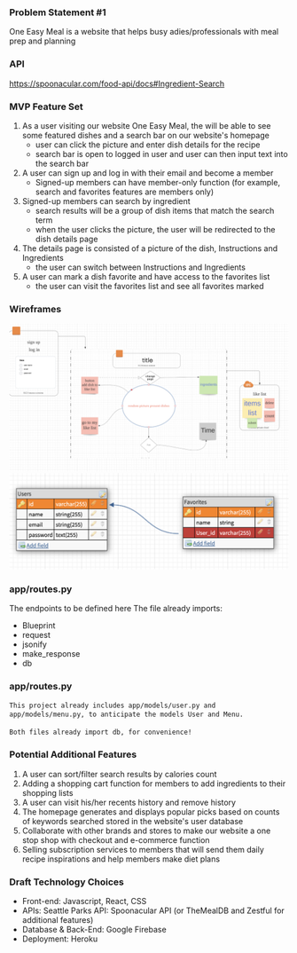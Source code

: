 ### Problem Statement #1
One Easy Meal is a website that helps busy adies/professionals with meal prep and planning

### API 
https://spoonacular.com/food-api/docs#Ingredient-Search
### MVP Feature Set

1.  As a user visiting our website One Easy Meal, the will be able to see some featured dishes and a search bar on our website's homepage
    - user can click the picture and enter dish details for the recipe
    - search bar is open to logged in user and user can then input text into the search bar
2.  A user can sign up and log in with their email and become a member
    - Signed-up members can have member-only function (for example, search and favorites features are members only)
3.  Signed-up members can search by ingredient
    - search results will be a group of dish items that match the search term
    - when the user clicks the picture, the user will be redirected to the dish details page
4.  The details page is consisted of a picture of the dish, Instructions and Ingredients
    - the user can switch between Instructions and Ingredients
5.  A user can mark a dish favorite and have access to the favorites list
    - the user can visit the favorites list and see all favorites marked

### Wireframes
<img src="logicflow.png">
<img src="relationship.png"/>

### app/routes.py
The endpoints to be defined here
The file already imports:
- Blueprint
- request
- jsonify
- make_response
- db
### app/routes.py
    This project already includes app/models/user.py and app/models/menu.py, to anticipate the models User and Menu.

    Both files already import db, for convenience!

### Potential Additional Features

1. A user can sort/filter search results by calories count
2. Adding a shopping cart function for members to add ingredients to their shopping lists
3. A user can visit his/her recents history and remove history
4. The homepage generates and displays popular picks based on counts of keywords searched stored in the website's user database
5. Collaborate with other brands and stores to make our website a one stop shop with checkout and e-commerce function
6. Selling subscription services to members that will send them daily recipe inspirations and help members make diet plans

### Draft Technology Choices

- Front-end: Javascript, React, CSS
- APIs: Seattle Parks API: Spoonacular API (or TheMealDB and Zestful for additional features) 
- Database & Back-End: Google Firebase
- Deployment: Heroku
